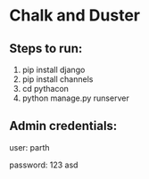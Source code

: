 # Chalk and Duster

## Steps to run:

1) pip install django
2) pip install channels
3) cd pythacon
4) python manage.py runserver

## Admin credentials:

user: parth

password: 123
asd
